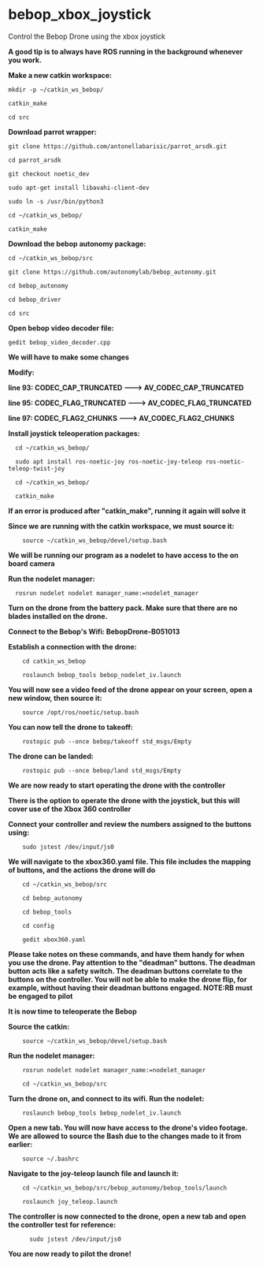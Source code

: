 # bebop_xbox_joystick
Control the Bebop Drone using the xbox joystick

**A good tip is to always have ROS running in the background whenever you work.**

    

**Make a new catkin workspace:**

    mkdir -p ~/catkin_ws_bebop/
  
    catkin_make
  
    cd src

**Download parrot wrapper:**

    git clone https://github.com/antonellabarisic/parrot_arsdk.git
    
    cd parrot_arsdk
    
    git checkout noetic_dev
    
    sudo apt-get install libavahi-client-dev
    
    sudo ln -s /usr/bin/python3
    
    cd ~/catkin_ws_bebop/
    
    catkin_make
  
**Download the bebop autonomy package:**

    cd ~/catkin_ws_bebop/src
    
    git clone https://github.com/autonomylab/bebop_autonomy.git
    
    cd bebop_autonomy
    
    cd bebop_driver
    
    cd src
  
  **Open bebop video decoder file:**
  
    gedit bebop_video_decoder.cpp
  
  **We will have to make some changes**
  
  **Modify:**
  
   **line 93: CODEC_CAP_TRUNCATED  --->  AV_CODEC_CAP_TRUNCATED**
  
   **line 95: CODEC_FLAG_TRUNCATED  --->  AV_CODEC_FLAG_TRUNCATED**
            
   **line 97: CODEC_FLAG2_CHUNKS  --->  AV_CODEC_FLAG2_CHUNKS**
   
   
   **Install joystick teleoperation packages:**
   
      cd ~/catkin_ws_bebop/
      
      sudo apt install ros-noetic-joy ros-noetic-joy-teleop ros-noetic-teleop-twist-joy
      
      cd ~/catkin_ws_bebop/
      
      catkin_make
     
   **If an error is produced after "catkin_make", running it again will solve it**
   
   **Since we are running with the catkin workspace, we must source it:**
   
        source ~/catkin_ws_bebop/devel/setup.bash
        
   **We will be running our program as a nodelet to have access to the on board camera**
   
   **Run the nodelet manager:**
            
      rosrun nodelet nodelet manager_name:=nodelet_manager
      
   **Turn on the drone from the battery pack. Make sure that there are no blades installed on the drone.**
   
   **Connect to the Bebop's Wifi: BebopDrone-B051013**
   
   **Establish a connection with the drone:**
   
        cd catkin_ws_bebop
        
        roslaunch bebop_tools bebop_nodelet_iv.launch 
        
   **You will now see a video feed of the drone appear on your screen, open a new window, then source it:**
   
        source /opt/ros/noetic/setup.bash
        
   **You can now tell the drone to takeoff:**
   
        rostopic pub --once bebop/takeoff std_msgs/Empty
        
   **The drone can be landed:**
   
        rostopic pub --once bebop/land std_msgs/Empty
        
   **We are now ready to start operating the drone with the controller**

   **There is the option to operate the drone with the joystick, but this will cover use of the Xbox 360 controller**
   
   **Connect your controller and review the numbers assigned to the buttons using:**
        
        sudo jstest /dev/input/js0 
        
   **We will navigate to the xbox360.yaml file. This file includes the mapping of buttons, and the actions the drone will do**
   
        cd ~/catkin_ws_bebop/src
        
        cd bebop_autonomy
        
        cd bebop_tools
        
        cd config
        
        gedit xbox360.yaml
        
  **Please take notes on these commands, and have them handy for when you use the drone. Pay attention to the "deadman" buttons. The deadman button acts like a safety switch. The deadman buttons correlate to the buttons on the controller. You will not be able to make the drone flip, for example, without having their deadman buttons engaged. NOTE:RB must be engaged to pilot**
        
 **It is now time to teleoperate the Bebop**
 
 **Source the catkin:**
 
        source ~/catkin_ws_bebop/devel/setup.bash
        
  **Run the nodelet manager:**
  
        rosrun nodelet nodelet manager_name:=nodelet_manager
        
        cd ~/catkin_ws_bebop/src
        
  **Turn the drone on, and connect to its wifi. Run the nodelet:**
  
        roslaunch bebop_tools bebop_nodelet_iv.launch
        
  **Open a new tab. You will now have access to the drone's video footage.**
  **We are allowed to source the Bash due to the changes made to it from earlier:**
  
        source ~/.bashrc
            
  **Navigate to the joy-teleop launch file and launch it:**
  
        cd ~/catkin_ws_bebop/src/bebop_autonomy/bebop_tools/launch
        
        roslaunch joy_teleop.launch
        
   **The controller is now connected to the drone, open a new tab and open the controller test for reference:**
    
          sudo jstest /dev/input/js0 
          
   **You are now ready to pilot the drone!**
  
        
